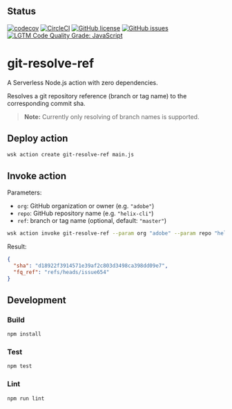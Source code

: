 ## Status
[![codecov](https://img.shields.io/codecov/c/github/adobe/git-resolve-branch.svg)](https://codecov.io/gh/adobe/git-resolve-branch)
[![CircleCI](https://img.shields.io/circleci/project/github/adobe/git-resolve-branch.svg)](https://circleci.com/gh/adobe/git-resolve-branch)
[![GitHub license](https://img.shields.io/github/license/adobe/git-resolve-branch.svg)](https://github.com/adobe/git-resolve-branch/blob/master/LICENSE.txt)
[![GitHub issues](https://img.shields.io/github/issues/adobe/git-resolve-branch.svg)](https://github.com/adobe/git-resolve-branch/issues)
[![LGTM Code Quality Grade: JavaScript](https://img.shields.io/lgtm/grade/javascript/g/adobe/git-resolve-branch.svg?logo=lgtm&logoWidth=18)](https://lgtm.com/projects/g/adobe/git-resolve-branch)

# git-resolve-ref

A Serverless Node.js action with zero dependencies.

Resolves a git repository reference (branch or tag name) to the corresponding commit sha.

> **Note:** Currently only resolving of branch names is supported.

## Deploy action

```bash
wsk action create git-resolve-ref main.js
```

## Invoke action

Parameters:

- `org`: GitHub organization or owner (e.g. `"adobe"`)
- `repo`: GitHub repository name (e.g. `"helix-cli"`)
- `ref`: branch or tag name (optional, default: `"master"`)

```bash
wsk action invoke git-resolve-ref --param org "adobe" --param repo "helix-cli" --param ref "issue654" --result
```

Result:

```json
{
  "sha": "d18922f3914571e39af2c803d3498ca398dd09e7",
  "fq_ref": "refs/heads/issue654"
}
```

## Development

### Build

```bash
npm install
```

### Test

```bash
npm test
```

### Lint

```bash
npm run lint
```
